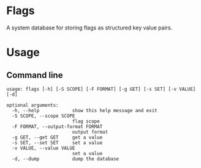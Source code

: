 Flags
=====
A system database for storing flags as structured key value pairs.

# Usage
## Command line
```
usage: flags [-h] [-S SCOPE] [-F FORMAT] [-g GET] [-s SET] [-v VALUE] [-d]

optional arguments:
  -h, --help            show this help message and exit
  -S SCOPE, --scope SCOPE
                        flag scope
  -F FORMAT, --output-format FORMAT
                        output format
  -g GET, --get GET     get a value
  -s SET, --set SET     set a value
  -v VALUE, --value VALUE
                        set a value
  -d, --dump            dump the database

```